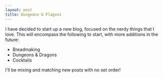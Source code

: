 ```yaml
---
layout: post
title: Dungeons & Flagons
---
```


I have decided to start up a new blog, focused on the nerdy things that I love. This will encompass the following to start, with more additions in the future:
* Breadmaking
* Dungeons & Dragons
* Cocktails

I'll be mixing and matching new posts with no set order!

